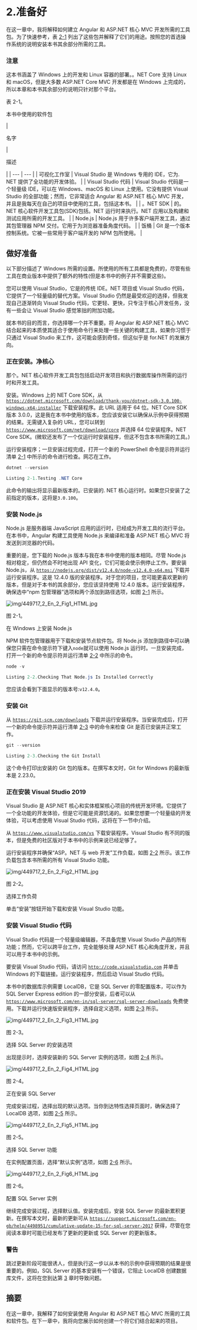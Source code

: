 # 2.准备好

在这一章中，我将解释如何建立 Angular 和 ASP.NET 核心 MVC 开发所需的工具包。为了快速参考，表 [2-1](#Tab1) 列出了这些包并解释了它们的用途。按照您的首选操作系统的说明安装本书其余部分所需的工具。

### 注意

这本书涵盖了 Windows 上的开发和 Linux 容器的部署。。NET Core 支持 Linux 和 macOS，但是大多数 ASP.NET Core MVC 开发都是在 Windows 上完成的，所以本章和本书其余部分的说明只针对那个平台。

表 2-1。

本书中使用的软件包

<colgroup><col class="tcol1 align-left"> <col class="tcol2 align-left"></colgroup> 
| 

名字

 | 

描述

 |
| --- | --- |
| 可视化工作室 | Visual Studio 是 Windows 专用的 IDE，它为. NET 提供了全功能的开发体验。 |
| Visual Studio 代码 | Visual Studio 代码是一个轻量级 IDE，可以在 Windows、macOS 和 Linux 上使用。它没有提供 Visual Studio 的全部功能；然而，它非常适合 Angular 和 ASP.NET 核心 MVC 开发，并且是我每天在自己的项目中使用的工具，包括这本书。 |
| 。NET SDK | 的。NET 核心软件开发工具包(SDK)包括。NET 运行时来执行。NET 应用以及构建和测试应用所需的开发工具。 |
| Node.js | Node.js 用于许多客户端开发工具，通过其包管理器 NPM 交付。它用于为浏览器准备角度代码。 |
| 饭桶 | Git 是一个版本控制系统。它被一些常用于客户端开发的 NPM 包所使用。 |

## 做好准备

以下部分描述了 Windows 所需的设置。所使用的所有工具都是免费的，尽管有些工具在商业版本中提供了额外的特性(但是本书中的例子并不需要这些)。

您可以使用 Visual Studio，它是的传统 IDE。NET 项目或 Visual Studio 代码，它提供了一个轻量级的替代方案。Visual Studio 仍然是最受欢迎的选择，但我发现自己逐渐转向 Visual Studio 代码，它更轻、更快，只专注于核心开发任务，没有一些会让 Visual Studio 感觉笨拙的附加功能。

就本书的目的而言，你选择哪一个并不重要。将 Angular 和 ASP.NET 核心 MVC 结合起来的本质使其适合于使用命令行来处理一些关键的构建工具，如果你习惯于只通过 Visual Studio 来工作，这可能会感到奇怪，但这似乎是 for.NET 的发展方向。

### 正在安装。净核心

那个。NET 核心软件开发工具包包括启动开发项目和执行数据库操作所需的运行时和开发工具。

安装。Windows 上的 NET Core SDK，从 [`https://dotnet.microsoft.com/download/thank-you/dotnet-sdk-3.0.100-windows-x64-installer`](https://dotnet.microsoft.com/download/thank-you/dotnet-sdk-3.0.100-windows-x64-installer) 下载安装程序。此 URL 适用于 64 位。NET Core SDK 版本 3.0.0，这是我在本书中使用的版本，您应该安装它以确保从示例中获得预期的结果。无需键入复杂的 URL，您可以转到 [`https://www.microsoft.com/net/download/core`](https://www.microsoft.com/net/download/core) 并选择 64 位安装程序。NET Core SDK。(微软还发布了一个仅运行时安装程序，但这不包含本书所需的工具。)

运行安装程序；一旦安装过程完成，打开一个新的 PowerShell 命令提示符并运行清单 [2-1](#PC1) 中所示的命令进行检查。网芯在工作。

```cs
dotnet --version

Listing 2-1.Testing .NET Core

```

此命令的输出将显示最新版本的。已安装的. NET 核心运行时。如果您只安装了之前指定的版本，这将是`3.0.100`。

### 安装 Node.js

Node.js 是服务器端 JavaScript 应用的运行时，已经成为开发工具的流行平台。在本书中，Angular 构建工具使用 Node.js 来编译和准备 ASP.NET 核心 MVC 将发送到浏览器的代码。

重要的是，您下载的 Node.js 版本与我在本书中使用的版本相同。尽管 Node.js 相对稳定，但仍然会不时地出现 API 变化，它们可能会使示例停止工作。要安装 Node.js，从 [`https://nodejs.org/dist/v12.4.0/node-v12.4.0-x64.msi`](https://nodejs.org/dist/v12.4.0/node-v12.4.0-x64.msi) 下载并运行安装程序。这是 12.4.0 版的安装程序。对于您的项目，您可能更喜欢更新的版本，但是对于本书的其余部分，您应该坚持使用 12.4.0 版本。运行安装程序，确保选中“npm 包管理器”选项和两个添加到路径选项，如图 [2-1](#Fig1) 所示。

![img/449717_2_En_2_Fig1_HTML.jpg](img/449717_2_En_2_Fig1_HTML.jpg)

图 2-1。

在 Windows 上安装 Node.js

NPM 软件包管理器用于下载和安装节点软件包。将 Node.js 添加到路径中可以确保您只需在命令提示符下键入`node`就可以使用 Node.js 运行时。一旦安装完成，打开一个新的命令提示符并运行清单 [2-2](#PC2) 中所示的命令。

```cs
node -v

Listing 2-2.Checking That Node.js Is Installed Correctly

```

您应该会看到下面显示的版本号:`v12.4.0`。

### 安装 Git

从 [`https://git-scm.com/downloads`](https://git-scm.com/downloads) 下载并运行安装程序。当安装完成后，打开一个新的命令提示符并运行清单 [2-3](#PC3) 中的命令来检查 Git 是否已安装并正常工作。

```cs
git --version

Listing 2-3.Checking the Git Install

```

这个命令打印出安装的 Git 包的版本。在撰写本文时，Git for Windows 的最新版本是 2.23.0。

### 正在安装 Visual Studio 2019

Visual Studio 是 ASP.NET 核心和实体框架核心项目的传统开发环境。它提供了一个全功能的开发体验，但是它可能是资源饥渴的。如果您想要一个轻量级的开发体验，可以考虑使用 Visual Studio 代码，这将在下一节中介绍。

从 [`https://www.visualstudio.com/vs`](https://www.visualstudio.com/vs) 下载安装程序。Visual Studio 有不同的版本，但是免费的社区版对于本书中的示例来说已经足够了。

运行安装程序并确保“ASP。NET 与 web 开发”工作负载，如图 [2-2](#Fig2) 所示。该工作负载包含本书所需的所有 Visual Studio 功能。

![img/449717_2_En_2_Fig2_HTML.jpg](img/449717_2_En_2_Fig2_HTML.jpg)

图 2-2。

选择工作负荷

单击“安装”按钮开始下载和安装 Visual Studio 功能。

### 安装 Visual Studio 代码

Visual Studio 代码是一个轻量级编辑器，不具备完整 Visual Studio 产品的所有功能；然而，它可以跨平台工作，完全能够处理 ASP.NET 核心和角度开发，并且可以用于本书中的示例。

要安装 Visual Studio 代码，请访问 [`http://code.visualstudio.com`](http://code.visualstudio.com) 并单击 Windows 的下载链接。运行安装程序，然后启动 Visual Studio 代码。

本书中的数据库示例需要 LocalDB，它是 SQL Server 的零配置版本，可以作为 SQL Server Express edition 的一部分安装，后者可以从 [`https://www.microsoft.com/en-in/sql-server/sql-server-downloads`](https://www.microsoft.com/en-in/sql-server/sql-server-downloads) 免费使用。下载并运行快速版安装程序，选择自定义选项，如图 [2-3](#Fig3) 所示。

![img/449717_2_En_2_Fig3_HTML.jpg](img/449717_2_En_2_Fig3_HTML.jpg)

图 2-3。

选择 SQL Server 的安装选项

出现提示时，选择安装新的 SQL Server 实例的选项，如图 [2-4](#Fig4) 所示。

![img/449717_2_En_2_Fig4_HTML.jpg](img/449717_2_En_2_Fig4_HTML.jpg)

图 2-4。

正在安装 SQL Server

完成安装过程，选择出现的默认选项。当你到达特性选择页面时，确保选择了 LocalDB 选项，如图 [2-5](#Fig5) 所示。

![img/449717_2_En_2_Fig5_HTML.jpg](img/449717_2_En_2_Fig5_HTML.jpg)

图 2-5。

选择 SQL Server 功能

在实例配置页面，选择“默认实例”选项，如图 [2-6](#Fig6) 所示。

![img/449717_2_En_2_Fig6_HTML.jpg](img/449717_2_En_2_Fig6_HTML.jpg)

图 2-6。

配置 SQL Server 实例

继续完成安装过程，选择默认值。安装完成后，安装 SQL Server 的最新累积更新。在撰写本文时，最新的更新可从 [`https://support.microsoft.com/en-gb/help/4498951/cumulative-update-15-for-sql-server-2017`](https://support.microsoft.com/en-gb/help/4498951/cumulative-update-15-for-sql-server-2017) 获得，尽管在您阅读本章时可能已经发布了更新的更新或 SQL Server 的更新版本。

### 警告

跳过更新阶段可能很诱人，但是执行这一步以从本书的示例中获得预期的结果是很重要的。例如，SQL Server 的基本安装有一个错误，它阻止 LocalDB 创建数据库文件，这将在您到达第 [3](03.html) 章时导致问题。

## 摘要

在这一章中，我解释了如何安装使用 Angular 和 ASP.NET 核心 MVC 所需的工具和软件包。在下一章中，我将向您展示如何创建一个将它们结合起来的项目。